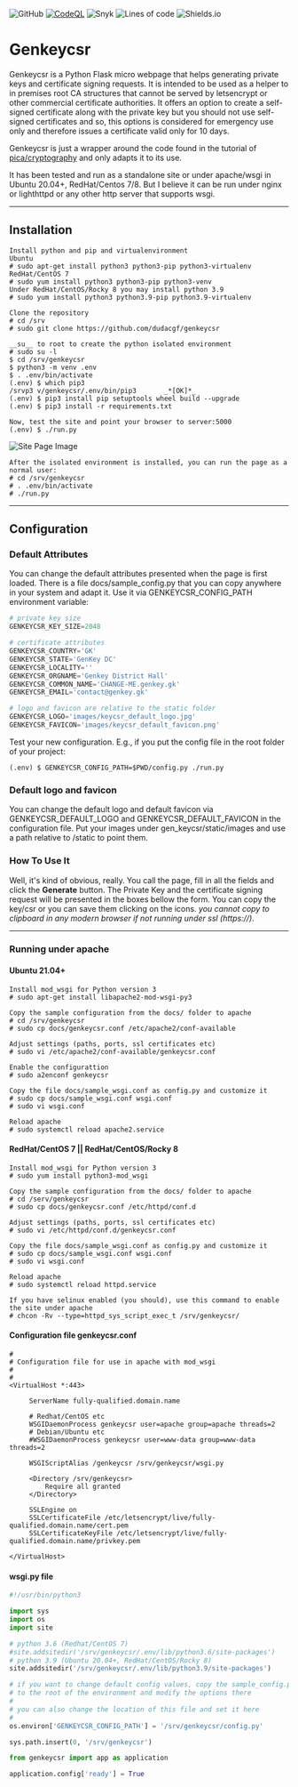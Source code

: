 ![GitHub](https://img.shields.io/github/license/dudacgf/genkeycsr)
[![CodeQL](https://github.com/dudacgf/genkeycsr/actions/workflows/codeql-analysis.yml/badge.svg)](https://github.com/dudacgf/genkeycsr/actions/workflows/codeql-analysis.yml)
![Snyk](https://snyk-widget.herokuapp.com/badge/pip/dudacgf/genkeycsr/badge.svg)
![Lines of code](https://img.shields.io/tokei/lines/github/dudacgf/genkeycsr)
![Shields.io](https://img.shields.io/badge/%20Just%20-%20Relax%20-blue)

# Genkeycsr
Genkeycsr is a Python Flask micro webpage that helps generating private keys and certificate signing requests. It is intended to be used as a helper to in premises root CA structures that cannot be served by letsencrypt or other commercial certificate authorities. It offers an option to create a self-signed certificate along with the private key but you should not use self-signed certificates and so, this options is considered for emergency use only and therefore issues a certificate valid only for 10 days.

Genkeycsr is just a wrapper around the code found in the tutorial of [pica/cryptography](https://cryptography.io/en/latest/x509/tutorial/) and only adapts it to its use. 

It has been tested and run as a standalone site or under apache/wsgi in Ubuntu 20.04+, RedHat/Centos 7/8. But I believe it can be run under nginx or lighthttpd or any other http server that supports wsgi.

________________
## Installation
    Install python and pip and virtualenvironment
    Ubuntu
    # sudo apt-get install python3 python3-pip python3-virtualenv
    RedHat/CentOS 7
    # sudo yum install python3 python3-pip python3-venv
    Under RedHat/CentOS/Rocky 8 you may install python 3.9
    # sudo yum install python3 python3.9-pip python3.9-virtualenv

    Clone the repository
    # cd /srv
    # sudo git clone https://github.com/dudacgf/genkeycsr

    __su__ to root to create the python isolated environment
    # sudo su -l
    $ cd /srv/genkeycsr
    $ python3 -m venv .env
    $ . .env/bin/activate
    (.env) $ which pip3
    /srvp3 v/genkeycsr/.env/bin/pip3       _*[OK]*_
    (.env) $ pip3 install pip setuptools wheel build --upgrade
    (.env) $ pip3 install -r requirements.txt

    Now, test the site and point your browser to server:5000
    (.env) $ ./run.py

   ![Site Page Image](./docs/images/genkeycsr\_default_page.png)


    After the isolated environment is installed, you can run the page as a normal user:
    # cd /srv/genkeycsr
    # . .env/bin/activate
    # ./run.py

_________________
## Configuration

### Default Attributes

You can change the default attributes presented when the page is first loaded. There is a file docs/sample\_config.py that you can copy anywhere in your system and adapt it. Use it via GENKEYCSR\_CONFIG\_PATH environment variable:


~~~python
# private key size
GENKEYCSR_KEY_SIZE=2048 

# certificate attributes
GENKEYCSR_COUNTRY='GK'
GENKEYCSR_STATE='GenKey DC'
GENKEYCSR_LOCALITY=''
GENKEYCSR_ORGNAME='Genkey District Hall'
GENKEYCSR_COMMON_NAME='CHANGE-ME.genkey.gk'
GENKEYCSR_EMAIL='contact@genkey.gk'

# logo and favicon are relative to the static folder
GENKEYCSR_LOGO='images/keycsr_default_logo.jpg'
GENKEYCSR_FAVICON='images/keycsr_default_favicon.png'
~~~

Test your new configuration. E.g., if you put the config file in the root folder of your project:

    (.env) $ GENKEYCSR_CONFIG_PATH=$PWD/config.py ./run.py

### Default logo and favicon

You can change the default logo and default favicon via GENKEYCSR\_DEFAULT\_LOGO and GENKEYCSR\_DEFAULT\_FAVICON in the configuration file. Put your images under gen\_keycsr/static/images and use a path relative to /static to point them.

### How To Use It

Well, it's kind of obvious, really. You call the page, fill in all the fields and click the __Generate__ button. The Private Key and the certificate signing request will be presented in the boxes bellow the form. You can copy the key/csr or you can save them clicking on the icons. _you cannot copy to clipboard in any modern browser if not running under ssl (https://)_.

----------------
### Running under apache

#### Ubuntu 21.04+
    Install mod_wsgi for Python version 3
    # sudo apt-get install libapache2-mod-wsgi-py3

    Copy the sample configuration from the docs/ folder to apache
    # cd /srv/genkeycsr
    # sudo cp docs/genkeycsr.conf /etc/apache2/conf-available
    
    Adjust settings (paths, ports, ssl certificates etc)
    # sudo vi /etc/apache2/conf-available/genkeycsr.conf
    
    Enable the configurattion
    # sudo a2enconf genkeycsr
    
    Copy the file docs/sample_wsgi.conf as config.py and customize it
    # sudo cp docs/sample_wsgi.conf wsgi.conf
    # sudo vi wsgi.conf
    
    Reload apache
    # sudo systemctl reload apache2.service

#### RedHat/CentOS 7 || RedHat/CentOS/Rocky 8
    Install mod_wsgi for Python version 3
    # sudo yum install python3-mod_wsgi

    Copy the sample configuration from the docs/ folder to apache
    # cd /serv/genkeycsr
    # sudo cp docs/genkeycsr.conf /etc/httpd/conf.d
    
    Adjust settings (paths, ports, ssl certificates etc)
    # sudo vi /etc/httpd/conf.d/genkeycsr.conf

    Copy the file docs/sample_wsgi.conf as config.py and customize it
    # sudo cp docs/sample_wsgi.conf wsgi.conf
    # sudo vi wsgi.conf
    
    Reload apache
    # sudo systemctl reload httpd.service

    If you have selinux enabled (you should), use this command to enable the site under apache
    # chcon -Rv --type=httpd_sys_script_exec_t /srv/genkeycsr/

#### Configuration file genkeycsr.conf 
~~~
#
# Configuration file for use in apache with mod_wsgi
#
#
<VirtualHost *:443>

     ServerName fully-qualified.domain.name

     # Redhat/CentOS etc
     WSGIDaemonProcess genkeycsr user=apache group=apache threads=2
     # Debian/Ubuntu etc
     #WSGIDaemonProcess genkeycsr user=www-data group=www-data threads=2

     WSGIScriptAlias /genkeycsr /srv/genkeycsr/wsgi.py

     <Directory /srv/genkeycsr>
         Require all granted
     </Directory>

     SSLEngine on
     SSLCertificateFile /etc/letsencrypt/live/fully-qualified.domain.name/cert.pem
     SSLCertificateKeyFile /etc/letsencrypt/live/fully-qualified.domain.name/privkey.pem

</VirtualHost>
~~~

#### wsgi.py file
~~~python
#!/usr/bin/python3

import sys
import os
import site

# python 3.6 (Redhat/CentOS 7)
#site.addsitedir('/srv/genkeycsr/.env/lib/python3.6/site-packages')
# python 3.9 (Ubuntu 20.04+, RedHat/CentOS/Rocky 8)
site.addsitedir('/srv/genkeycsr/.env/lib/python3.9/site-packages')

# if you want to change default config values, copy the sample_config.py file under docs/ 
# to the root of the environment and modify the options there
#
# you can also change the location of this file and set it here
#
os.environ['GENKEYCSR_CONFIG_PATH'] = '/srv/genkeycsr/config.py'

sys.path.insert(0, '/srv/genkeycsr')

from genkeycsr import app as application

application.config['ready'] = True
~~~
